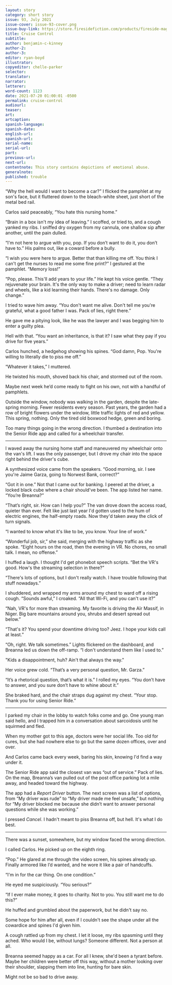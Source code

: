 ```yaml
---
layout: story
category: short story
issue: 93, July 2021
issue-cover: issue-93-cover.png
issue-buy-link: https://store.firesidefiction.com/products/fireside-magazine-issue-93-july-2021
title: Cruise Control
subtitle:
author: benjamin-c-kinney
author-2:
author-3:
editor: ryan-boyd
illustrator:
copyeditor: chelle-parker
selector:
translator:
narrator:
letterer:
word-count: 1123
date: 2021-07-20 01:00:01 -0500
permalink: cruise-control
audiourl:
teaser:
art:
artcaption:
spanish-language:
spanish-date:
english-url:
spanish-url:
serial-name:
serial-url:
part:
previous-url:
next-url:
contentnote: This story contains depictions of emotional abuse.
generalnote:
published: trouble
---
```

“Why the hell would I want to become a car?” I flicked the pamphlet at my son's face, but it fluttered down to the bleach-white sheet, just short of the metal bed rail.

Carlos said peaceably, “You hate this nursing home.”

“Brain in a box isn't my idea of leaving.” I scoffed, or tried to, and a cough yanked my ribs. I sniffed dry oxygen from my cannula, one shallow sip after another, until the pain dulled.

“I'm not here to argue with you, pop. If you don’t want to do it, you don’t have to.” His palms out, like a coward before a bully.

“I wish you were here to argue. Better that than killing me off. You think I can't get the nurses to read me some fine print?” I gestured at the pamphlet. “Memory loss!”

“Pop, please. This'll add years to your life.” He kept his voice gentle. “They rejuvenate your brain. It's the only way to make a driver; need to learn radar and wheels, like a kid learning their hands. There's no damage. Only change.”

I tried to wave him away. “You don't want me alive. Don't tell me you're grateful, what a good father I was. Pack of lies, right there.”

He gave me a pitying look, like he was the lawyer and I was begging him to enter a guilty plea.

Hell with that. “You want an inheritance, is that it? I saw what they pay if you drive for five years.”

Carlos hunched, a hedgehog showing his spines. “God damn, Pop. You're willing to literally die to piss me off.”

“Whatever it takes,” I muttered.

He twisted his mouth, shoved back his chair, and stormed out of the room.

Maybe next week he’d come ready to fight on his own, not with a handful of pamphlets.

Outside the window, nobody was walking in the garden, despite the late-spring morning. Fewer residents every season. Past years, the garden had a row of bright flowers under the window, little traffic lights of red and yellow. This spring, nothing. Only the tired old boxwood hedge, green and boring.

Too many things going in the wrong direction. I thumbed a destination into the Senior Ride app and called for a wheelchair transfer.

----

I waved away the nursing home staff and maneuvered my wheelchair onto the van's lift. I was the only passenger, but I drove my chair into the space right behind the driver's cube.

A synthesized voice came from the speakers. “Good morning, sir. I see you're Jaime Garza, going to Norwest Bank, correct?”

“Got it in one.” Not that I came out for banking. I peered at the driver, a locked black cube where a chair should've been. The app listed her name. “You’re Breanna?”

“That’s right, sir. How can I help you?” The van drove down the access road, quieter than ever. Felt like just last year I'd gotten used to the hum of electric engines, the half-empty roads. Now they'd taken away the click of turn signals.

“I wanted to know what it's like to be, you know. Your line of work.”

“Wonderful job, sir,” she said, merging with the highway traffic as she spoke. “Eight hours on the road, then the evening in VR. No chores, no small talk. I mean, no offense.”

I huffed a laugh. I thought I'd get phonebot speech scripts. “Bet the VR's good. How's the streaming selection in there?”

“There's lots of options, but I don't really watch. I have trouble following that stuff nowadays.”

I shuddered, and wrapped my arms around my chest to ward off a rising cough. “Sounds awful,” I croaked. “All that Wi-Fi, and you can't use it?”

“Nah, VR's for more than streaming. My favorite is driving the Aïr Massif, in Niger. Big bare mountains around you, shrubs and desert spread out below.”

“That's it? You spend your downtime driving too? Jeez. I hope your kids call at least.”

“Oh, right. We talk sometimes.” Lights flickered on the dashboard, and Breanna led us down the off-ramp. “I don't understand them like I used to.”

"Kids a disappointment, huh? Ain't that always the way."

Her voice grew cold. “That’s a very personal question, Mr. Garza.”

“It’s a rhetorical question, that’s what it is.” I rolled my eyes. “You don’t have to answer, and you sure don’t have to whine about it.”

She braked hard, and the chair straps dug against my chest. “Your stop. Thank you for using Senior Ride.”

----

I parked my chair in the lobby to watch folks come and go. One young man said hello, and I trapped him in a conversation about sarcoidosis until he squirmed and fled.

When my mother got to this age, doctors were her social life. Too old for cures, but she had nowhere else to go but the same dozen offices, over and over.

And Carlos came back every week, baring his skin, knowing I'd find a way under it.

The Senior Ride app said the closest van was “out of service.” Pack of lies. On the map, Breanna’s van pulled out of the post office parking lot a mile away, and headed toward the highway.

The app had a _Report Driver_ button. The next screen was a list of options, from “My driver was rude” to “My driver made me feel unsafe,” but nothing for “My driver blocked me because she didn’t want to answer personal questions while she was working.”

I pressed _Cancel_. I hadn't meant to piss Breanna off, but hell. It's what I do best.

----

There was a sunset, somewhere, but my window faced the wrong direction.

I called Carlos. He picked up on the eighth ring.

“Pop.” He glared at me through the video screen, his spines already up. Finally armored like I’d wanted, and he wore it like a pair of handcuffs.

“I'm in for the car thing. On one condition.”

He eyed me suspiciously. “You serious?”

“If I ever make money, it goes to charity. Not to you. You still want me to do this?”

He huffed and grumbled about the paperwork, but he didn't say no.

Some hope for him after all, even if I couldn't see the shape under all the cowardice and spines I'd given him.

A cough rattled up from my chest. I let it loose, my ribs spasming until they ached. Who would I be, without lungs? Someone different. Not a person at all.

Breanna seemed happy as a car. For all I knew, she'd been a tyrant before. Maybe her children were better off this way, without a mother looking over their shoulder, slapping them into line, hunting for bare skin.

Might not be so bad to drive away.
